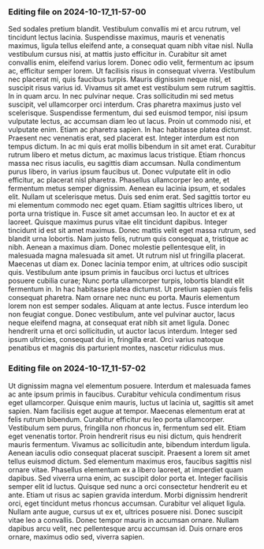 

### Editing file on 2024-10-17_11-57-00

Sed sodales pretium blandit. Vestibulum convallis mi et arcu rutrum, vel tincidunt lectus lacinia. Suspendisse maximus, mauris et venenatis maximus, ligula tellus eleifend ante, a consequat quam nibh vitae nisl. Nulla vestibulum cursus nisi, at mattis justo efficitur in. Curabitur sit amet convallis enim, eleifend varius lorem. Donec odio velit, fermentum ac ipsum ac, efficitur semper lorem. Ut facilisis risus in consequat viverra. Vestibulum nec placerat mi, quis faucibus turpis. Mauris dignissim neque nisl, et suscipit risus varius id. Vivamus sit amet est vestibulum sem rutrum sagittis. In in quam arcu. In nec pulvinar neque. Cras sollicitudin mi sed metus suscipit, vel ullamcorper orci interdum.
Cras pharetra maximus justo vel scelerisque. Suspendisse fermentum, dui sed euismod tempor, nisi ipsum vulputate lectus, ac accumsan diam leo ut lacus. Proin ut commodo nisi, et vulputate enim. Etiam ac pharetra sapien. In hac habitasse platea dictumst. Praesent nec venenatis erat, sed placerat est. Integer interdum est non tempus dictum. In ac mi quis erat mollis bibendum in sit amet erat. Curabitur rutrum libero et metus dictum, ac maximus lacus tristique. Etiam rhoncus massa nec risus iaculis, eu sagittis diam accumsan. Nulla condimentum purus libero, in varius ipsum faucibus ut. Donec vulputate elit in odio efficitur, ac placerat nisl pharetra. Phasellus ullamcorper leo ante, et fermentum metus semper dignissim. Aenean eu lacinia ipsum, et sodales elit.
Nullam ut scelerisque metus. Duis sed enim erat. Sed sagittis tortor eu mi elementum commodo nec eget quam. Etiam sagittis ultrices libero, ut porta urna tristique in. Fusce sit amet accumsan leo. In auctor et ex at laoreet. Quisque maximus purus vitae elit tincidunt dapibus. Integer tincidunt id est sit amet maximus. Donec mattis velit eget massa rutrum, sed blandit urna lobortis.
Nam justo felis, rutrum quis consequat a, tristique ac nibh. Aenean a maximus diam. Donec molestie pellentesque elit, in malesuada magna malesuada sit amet. Ut rutrum nisl ut fringilla placerat. Maecenas ut diam ex. Donec lacinia tempor enim, at ultrices odio suscipit quis. Vestibulum ante ipsum primis in faucibus orci luctus et ultrices posuere cubilia curae; Nunc porta ullamcorper turpis, lobortis blandit elit fermentum in. In hac habitasse platea dictumst.
Ut pretium sapien quis felis consequat pharetra. Nam ornare nec nunc eu porta. Mauris elementum lorem non est semper sodales. Aliquam at ante lectus. Fusce interdum leo non feugiat congue. Donec vestibulum, ante vel pulvinar auctor, lacus neque eleifend magna, at consequat erat nibh sit amet ligula. Donec hendrerit urna et orci sollicitudin, ut auctor lacus interdum. Integer sed ipsum ultricies, consequat dui in, fringilla erat. Orci varius natoque penatibus et magnis dis parturient montes, nascetur ridiculus mus.




### Editing file on 2024-10-17_11-57-02

Ut dignissim magna vel elementum posuere. Interdum et malesuada fames ac ante ipsum primis in faucibus. Curabitur vehicula condimentum risus eget ullamcorper. Quisque enim mauris, luctus ut lacinia ut, sagittis sit amet sapien. Nam facilisis eget augue at tempor. Maecenas elementum erat at felis rutrum bibendum. Curabitur efficitur eu leo porta ullamcorper.
Vestibulum sem purus, fringilla non rhoncus in, fermentum sed elit. Etiam eget venenatis tortor. Proin hendrerit risus eu nisi dictum, quis hendrerit mauris fermentum. Vivamus ac sollicitudin ante, bibendum interdum ligula. Aenean iaculis odio consequat placerat suscipit. Praesent a lorem sit amet tellus euismod dictum. Sed elementum maximus eros, faucibus sagittis nisl ornare vitae.
Phasellus elementum ex a libero laoreet, at imperdiet quam dapibus. Sed viverra urna enim, ac suscipit dolor porta et. Integer facilisis semper elit id luctus. Quisque sed nunc a orci consectetur hendrerit eu et ante. Etiam ut risus ac sapien gravida interdum. Morbi dignissim hendrerit orci, eget tincidunt metus rhoncus accumsan. Curabitur vel aliquet ligula. Nullam ante augue, cursus ut ex et, ultrices posuere nisi. Donec suscipit vitae leo a convallis. Donec tempor mauris in accumsan ornare. Nullam dapibus arcu velit, nec pellentesque arcu accumsan id. Duis ornare eros ornare, maximus odio sed, viverra sapien.



